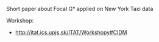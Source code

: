 Short paper about Focal G* applied on New York Taxi data

Workshop:
- http://itat.ics.upjs.sk/ITAT/Workshopy#CIDM
